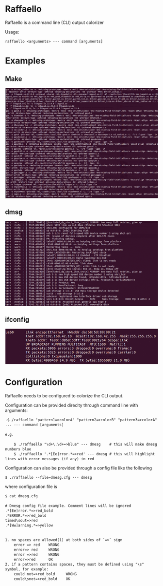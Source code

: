 # Raffaello

Raffaello is a command line (CLI) output colorizer

Usage:

	raffaello <arguments> --- command [arguments]

# Examples

## Make

![make](./examples/make.gif)

## dmsg

![dmesg](./examples/dmesg.gif)

## ifconfig

![ifconfig](./examples/ifconfig.gif)

# Configuration

Raffaello needs to be configured to colorize the CLI output.

Configuration can be provided direclty through command line with arguments:

	.$ /raffaello "pattern1=>colorA" "pattern2=>colorB" "pattern3=>colorA" ... --- command [arguments]

	e.g.

		$ ./raffaello "\d+\.\d+=>blue" --- dmesg	# this will make dmesg numbers blue
		$ ./raffaello '.*[Ee]rror.*=>red' --- dmesg	# this will highlight lines with error messages (if any) in red


Configuration can also be provided through a config file like the following

	$ ./raffaello --file=dmesg.cfg --- dmesg

where configuration file is

	$ cat dmesg.cfg

	# Dmesg config file example. Comment lines will be ignored
	.*[Ee]rror.*=>red_bold
	.*ERROR.*=>red_bold
	timed\sout=>red
	.*[Ww]arning.*=>yellow


	1. no spaces are allowed(1) at both sides of `=>` sign
		error => red	WRONG
		error=> red		WRONG
		error =>red		WRONG
		error=>red		OK
	2. if a pattern contains spaces, they must be defined using "\s" symbol, for example:
		could not=>red_bold		WRONG
		could\snot=>red_bold	OK
